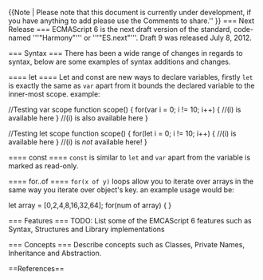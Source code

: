 {{Note | Please note that this document is currently under development, if you have anything to add please use the Comments to share.''
}}
=== Next Release ===
ECMAScript 6 is the next draft version of the standard, code-named '''"Harmony"''' or '''"ES.next"'''. Draft 9 was released July 8, 2012.

=== Syntax ===
There has been a wide range of changes in regards to syntax, below are some examples of syntax additions and changes.

==== let ====
Let and const are new ways to declare variables, firstly <code>let</code> is exactly the same as <code>var</code> apart from it bounds the declared variable to the inner-most scope. example:

  //Testing var scope
  function scope()
  {
    for(var i = 0; i != 10; i++)
    {
       //(i) is available here
    }
    //(i) is also available here
  }

  //Testing let scope
  function scope()
  {
    for(let i = 0; i != 10; i++)
    {
       //(i) is available here
    }
    //(i) is *not* available here!
  }

==== const ====
<code>const</code> is similar to <code>let</code> and <code>var</code> apart from the variable is marked as read-only.

==== for..of ====
<code>for(x of y)</code> loops allow you to iterate over arrays in the same way you iterate over object's key. an example usage would be:

  let array = [0,2,4,8,16,32,64];
  for(num of array)
  {
  }

=== Features ===
TODO: List some of the EMCAScript 6 features such as Syntax, Structures and Library implementations

=== Concepts ===
Describe concepts such as Classes, Private Names, Inheritance and Abstraction.

==References==
<references />